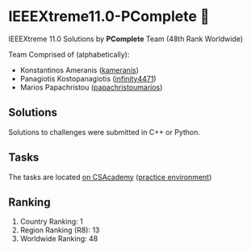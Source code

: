 # IEEEXtreme11.0-PComplete :rocket:
IEEEXtreme 11.0 Solutions by **PComplete** Team (48th Rank Worldwide)

Team Comprised of (alphabetically):
 * Konstantinos Ameranis ([kameranis](http://github.com/kameranis))
 * Panagiotis Kostopanagiotis ([infinity4471](http://github.com/infinity4471))
 * Marios Papachristou ([papachristoumarios](http://github.com/papachristoumarios))

## Solutions 

Solutions to challenges were submitted in C++ or Python. 

## Tasks 

The tasks are located [on CSAcademy](https://csacademy.com/contest/ieeextreme11) ([practice environment](https://csacademy.com/ieeextreme-practice/tasks/))

## Ranking

1. Country Ranking: 1
2. Region Ranking (R8): 13
3. Worldwide Ranking: 48
